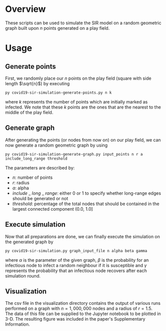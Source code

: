 # Overview

These scripts can be used to simulate the SIR model on a random geometric graph built upon $n$ points generated on a 
play field.

# Usage
## Generate points

First, we randomly place our $n$ points on the play field (square with side length $\sqrt{n}$) by executing

```
py covid19-sir-simulation-generate-points.py n k
```

where $k$ represents the number of points which are initially marked as infected.
We note that these $k$ points are the ones that are the nearest to the middle of the play field.

## Generate graph

After generating the points (or nodes from now on) on our play field, we can now generate a random geometric graph by using

```
py covid19-sir-simulation-generate-graph.py input_points n r a include_long_range threshold
```

The parameters are described by:
- $n$: number of points
- $r$: radius
- $a$: alpha
- $include$ \_ $long$ \_ $range$: either 0 or 1 to specify whether long-range edges should be generated or not
- $threshold$: percentage of the total nodes that should be contained in the largest connected component (0.0, 1.0]

## Execute simulation

Now that all preparations are done, we can finally execute the simulation on the generated graph by

```
py covid19-sir-simulation.py graph_input_file n alpha beta gamma
```

where $\alpha$ is the parameter of the given graph, $\beta$ is the probability for an infectious node to infect a random 
neighbour if it is susceptible and $\gamma$ represents the probability that an infectious node recovers after each 
simulation round.

## Visualization

The csv file in the visualization directory contains the output of various runs performed on a graph with $n=1,000,000$ nodes and
a radius of $r=1.5$. The data of this file can be supplied to the Jupyter notebook to be plotted in 3-D. The resulting figure was
included in the paper's Supplementary Information.
